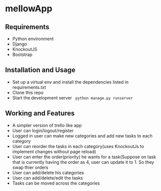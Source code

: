 # mellowApp

## Requirements
- Python environment
- Django
- KnockoutJS
- Bootstrap

## Installation and Usage
- Set up a virtual env and install the dependencies listed in requirements.txt
- Clone this repo
- Start the development server
``` python manage.py runserver```

## Working and Features
- A simpler version of trello like app
- User can login/logout/register
- Logged in user can make new categories and add new tasks to each category
- User can reorder the tasks in each category(uses KnockoutJs to implement changes without page reload)
- User can enter the order(priority) he wants for a task(Suppose on task that is currently having the order as 4, user can update it to 1. So they swap thier orders
- User can add/delete his categories
- User can add/delete/edit the tasks
- Tasks can be moved across the categories
 
